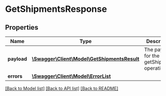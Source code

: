 # GetShipmentsResponse

## Properties
Name | Type | Description | Notes
------------ | ------------- | ------------- | -------------
**payload** | [**\Swagger\Client\Model\GetShipmentsResult**](GetShipmentsResult.md) | The payload for the getShipments operation. | [optional] 
**errors** | [**\Swagger\Client\Model\ErrorList**](ErrorList.md) |  | [optional] 

[[Back to Model list]](../README.md#documentation-for-models) [[Back to API list]](../README.md#documentation-for-api-endpoints) [[Back to README]](../README.md)


